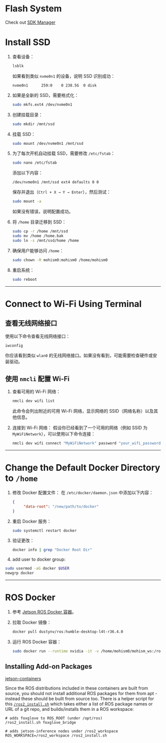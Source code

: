 # Flash System
Check out [SDK Manager](https://docs.nvidia.com/sdk-manager/download-run-sdkm/index.html#login)
# Install SSD

1. 查看设备：
    ```bash
    lsblk
    ```
    如果看到类似 `nvme0n1` 的设备，说明 SSD 识别成功：
    ```
    nvme0n1      259:0    0 238.5G  0 disk
    ```

2. 如果是全新的 SSD，需要格式化：
    ```bash
    sudo mkfs.ext4 /dev/nvme0n1
    ```

3. 创建挂载目录：
    ```bash
    sudo mkdir /mnt/ssd
    ```

4. 挂载 SSD：
    ```bash
    sudo mount /dev/nvme0n1 /mnt/ssd
    ```

5. 为了每次开机自动挂载 SSD，需要修改 `/etc/fstab`：
    ```bash
    sudo nano /etc/fstab
    ```
    添加以下内容：
    ```
    /dev/nvme0n1 /mnt/ssd ext4 defaults 0 0
    ```
    保存并退出（`Ctrl + X → Y → Enter`），然后测试：
    ```bash
    sudo mount -a
    ```
    如果没有错误，说明配置成功。

6. 将 `/home` 目录迁移到 SSD：
    ```bash
    sudo cp -r /home /mnt/ssd
    sudo mv /home /home.bak
    sudo ln -s /mnt/ssd/home /home
    ```

7. 确保用户能够访问 `/home`：
    ```bash
    sudo chown -R mohism0:mohism0 /home/mohism0
    ```

8. 重启系统：
    ```bash
    sudo reboot
    ```

---

# Connect to Wi-Fi Using Terminal

## 查看无线网络接口
使用以下命令查看无线网络接口：
```bash
iwconfig
```
你应该看到类似 `wlan0` 的无线网络接口。如果没有看到，可能需要检查硬件或安装驱动。

## 使用 `nmcli` 配置 Wi-Fi

1. 查看可用的 Wi-Fi 网络：
    ```bash
    nmcli dev wifi list
    ```
    此命令会列出附近的可用 Wi-Fi 网络，显示网络的 SSID（网络名称）以及其他信息。

2. 连接到 Wi-Fi 网络：
    假设你已经看到了一个可用的网络（例如 SSID 为 `MyWiFiNetwork`），可以使用以下命令连接：
    ```bash
    nmcli dev wifi connect "MyWiFiNetwork" password "your_wifi_password"
    ```

---

# Change the Default Docker Directory to `/home`

1. 修改 Docker 配置文件：
    在 `/etc/docker/daemon.json` 中添加以下内容：
    ```json
    {
         "data-root": "/new/path/to/docker"
    }
    ```

2. 重启 Docker 服务：
    ```bash
    sudo systemctl restart docker
    ```

3. 验证更改：
    ```bash
    docker info | grep "Docker Root Dir"
    ```

4. add user to docker group:
```bash
sudo usermod -aG docker $USER
newgrp docker
```

---

# ROS Docker

1. 参考 [Jetson ROS Docker 容器](https://github.com/dusty-nv/jetson-containers/tree/master/packages/ros)。

2. 拉取 Docker 镜像：
    ```bash
    docker pull dustynv/ros:humble-desktop-l4t-r36.4.0
    ```

3. 运行 ROS Docker 容器：
    ```bash
    sudo docker run --runtime nvidia -it -v /home/mohism0/mohism_ws:/root/mohism_ws -w /root/mohism_ws --rm --network=host dustynv/ros:humble-desktop-l4t-r36.4.0
    ```
## Installing Add-on Packages
[jetson-containers](https://github.com/dusty-nv/jetson-containers/blob/master/packages/ros/README.md)

Since the ROS distributions included in these containers are built from source, you should not install additional ROS packages for them from apt - instead these should be built from source too.  There is a helper script for this [`/ros2_install.sh`](ros2_install.sh) which takes either a list of ROS package names or URL of a git repo, and builds/installs them in a ROS workspace:

```
# adds foxglove to ROS_ROOT (under /opt/ros)
/ros2_install.sh foxglove_bridge

# adds jetson-inference nodes under /ros2_workspace
ROS_WORKSPACE=/ros2_workspace /ros2_install.sh 